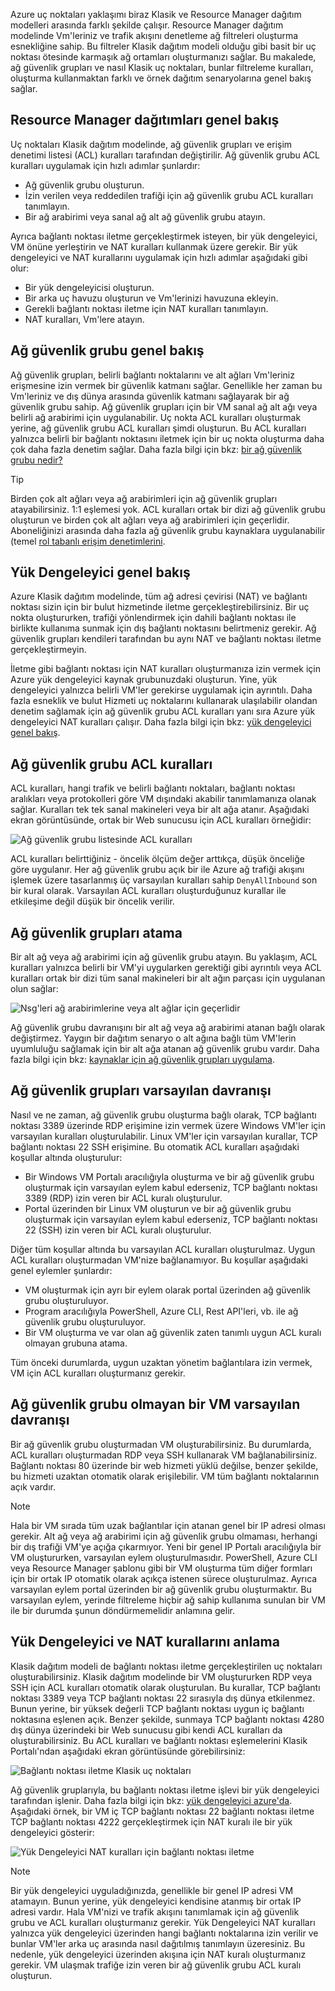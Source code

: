 Azure uç noktaları yaklaşımı biraz Klasik ve Resource Manager dağıtım modelleri arasında farklı şekilde çalışır. Resource Manager dağıtım modelinde Vm'leriniz ve trafik akışını denetleme ağ filtreleri oluşturma esnekliğine sahip. Bu filtreler Klasik dağıtım modeli olduğu gibi basit bir uç noktası ötesinde karmaşık ağ ortamları oluşturmanızı sağlar. Bu makalede, ağ güvenlik grupları ve nasıl Klasik uç noktaları, bunlar filtreleme kuralları, oluşturma kullanmaktan farklı ve örnek dağıtım senaryolarına genel bakış sağlar.

## <a name="overview-of-resource-manager-deployments"></a>Resource Manager dağıtımları genel bakış
Uç noktaları Klasik dağıtım modelinde, ağ güvenlik grupları ve erişim denetimi listesi (ACL) kuralları tarafından değiştirilir. Ağ güvenlik grubu ACL kuralları uygulamak için hızlı adımlar şunlardır:

* Ağ güvenlik grubu oluşturun.
* İzin verilen veya reddedilen trafiği için ağ güvenlik grubu ACL kuralları tanımlayın.
* Bir ağ arabirimi veya sanal ağ alt ağ güvenlik grubu atayın.

Ayrıca bağlantı noktası iletme gerçekleştirmek isteyen, bir yük dengeleyici, VM önüne yerleştirin ve NAT kuralları kullanmak üzere gerekir. Bir yük dengeleyici ve NAT kurallarını uygulamak için hızlı adımlar aşağıdaki gibi olur:

* Bir yük dengeleyicisi oluşturun.
* Bir arka uç havuzu oluşturun ve Vm'lerinizi havuzuna ekleyin.
* Gerekli bağlantı noktası iletme için NAT kuralları tanımlayın.
* NAT kuralları, Vm'lere atayın.

## <a name="network-security-group-overview"></a>Ağ güvenlik grubu genel bakış
Ağ güvenlik grupları, belirli bağlantı noktalarını ve alt ağları Vm'leriniz erişmesine izin vermek bir güvenlik katmanı sağlar. Genellikle her zaman bu Vm'leriniz ve dış dünya arasında güvenlik katmanı sağlayarak bir ağ güvenlik grubu sahip. Ağ güvenlik grupları için bir VM sanal ağ alt ağı veya belirli ağ arabirimi için uygulanabilir. Uç nokta ACL kuralları oluşturmak yerine, ağ güvenlik grubu ACL kuralları şimdi oluşturun. Bu ACL kuralları yalnızca belirli bir bağlantı noktasını iletmek için bir uç nokta oluşturma daha çok daha fazla denetim sağlar. Daha fazla bilgi için bkz: [bir ağ güvenlik grubu nedir?](../articles/virtual-network/virtual-networks-nsg.md)

> [!TIP]
> Birden çok alt ağları veya ağ arabirimleri için ağ güvenlik grupları atayabilirsiniz. 1:1 eşlemesi yok. ACL kuralları ortak bir dizi ağ güvenlik grubu oluşturun ve birden çok alt ağları veya ağ arabirimleri için geçerlidir. Aboneliğinizi arasında daha fazla ağ güvenlik grubu kaynaklara uygulanabilir (temel [rol tabanlı erişim denetimlerini](../articles/active-directory/role-based-access-control-what-is.md).

## <a name="load-balancers-overview"></a>Yük Dengeleyici genel bakış
Azure Klasik dağıtım modelinde, tüm ağ adresi çevirisi (NAT) ve bağlantı noktası sizin için bir bulut hizmetinde iletme gerçekleştirebilirsiniz. Bir uç nokta oluştururken, trafiği yönlendirmek için dahili bağlantı noktası ile birlikte kullanıma sunmak için dış bağlantı noktasını belirtmeniz gerekir. Ağ güvenlik grupları kendileri tarafından bu aynı NAT ve bağlantı noktası iletme gerçekleştirmeyin. 

İletme gibi bağlantı noktası için NAT kuralları oluşturmanıza izin vermek için Azure yük dengeleyici kaynak grubunuzdaki oluşturun. Yine, yük dengeleyici yalnızca belirli VM'ler gerekirse uygulamak için ayrıntılı. Daha fazla esneklik ve bulut Hizmeti uç noktalarını kullanarak ulaşılabilir olandan denetim sağlamak için ağ güvenlik grubu ACL kuralları yanı sıra Azure yük dengeleyici NAT kuralları çalışır. Daha fazla bilgi için bkz: [yük dengeleyici genel bakış](../articles/load-balancer/load-balancer-overview.md).

## <a name="network-security-group-acl-rules"></a>Ağ güvenlik grubu ACL kuralları
ACL kuralları, hangi trafik ve belirli bağlantı noktaları, bağlantı noktası aralıkları veya protokolleri göre VM dışındaki akabilir tanımlamanıza olanak sağlar. Kuralları tek tek sanal makineleri veya bir alt ağa atanır. Aşağıdaki ekran görüntüsünde, ortak bir Web sunucusu için ACL kuralları örneğidir:

![Ağ güvenlik grubu listesinde ACL kuralları](./media/virtual-machines-common-endpoints-in-resource-manager/example-acl-rules.png)

ACL kuralları belirttiğiniz - öncelik ölçüm değer arttıkça, düşük önceliğe göre uygulanır. Her ağ güvenlik grubu açık bir ile Azure ağ trafiği akışını işlemek üzere tasarlanmış üç varsayılan kuralları sahip `DenyAllInbound` son bir kural olarak. Varsayılan ACL kuralları oluşturduğunuz kurallar ile etkileşime değil düşük bir öncelik verilir.

## <a name="assigning-network-security-groups"></a>Ağ güvenlik grupları atama
Bir alt ağ veya ağ arabirimi için ağ güvenlik grubu atayın. Bu yaklaşım, ACL kuralları yalnızca belirli bir VM'yi uygularken gerektiği gibi ayrıntılı veya ACL kuralları ortak bir dizi tüm sanal makineleri bir alt ağın parçası için uygulanan olun sağlar:

![Nsg'leri ağ arabirimlerine veya alt ağlar için geçerlidir](./media/virtual-machines-common-endpoints-in-resource-manager/apply-nsg-to-resources.png)

Ağ güvenlik grubu davranışını bir alt ağ veya ağ arabirimi atanan bağlı olarak değiştirmez. Yaygın bir dağıtım senaryo o alt ağına bağlı tüm VM'lerin uyumluluğu sağlamak için bir alt ağa atanan ağ güvenlik grubu vardır. Daha fazla bilgi için bkz: [kaynaklar için ağ güvenlik grupları uygulama](../articles/virtual-network/virtual-networks-nsg.md#associating-nsgs).

## <a name="default-behavior-of-network-security-groups"></a>Ağ güvenlik grupları varsayılan davranışı
Nasıl ve ne zaman, ağ güvenlik grubu oluşturma bağlı olarak, TCP bağlantı noktası 3389 üzerinde RDP erişimine izin vermek üzere Windows VM'ler için varsayılan kuralları oluşturulabilir. Linux VM'ler için varsayılan kurallar, TCP bağlantı noktası 22 SSH erişimine. Bu otomatik ACL kuralları aşağıdaki koşullar altında oluşturulur:

* Bir Windows VM Portalı aracılığıyla oluşturma ve bir ağ güvenlik grubu oluşturmak için varsayılan eylem kabul ederseniz, TCP bağlantı noktası 3389 (RDP) izin veren bir ACL kuralı oluşturulur.
* Portal üzerinden bir Linux VM oluşturun ve bir ağ güvenlik grubu oluşturmak için varsayılan eylem kabul ederseniz, TCP bağlantı noktası 22 (SSH) izin veren bir ACL kuralı oluşturulur.

Diğer tüm koşullar altında bu varsayılan ACL kuralları oluşturulmaz. Uygun ACL kuralları oluşturmadan VM'nize bağlanamıyor. Bu koşullar aşağıdaki genel eylemler şunlardır:

* VM oluşturmak için ayrı bir eylem olarak portal üzerinden ağ güvenlik grubu oluşturuluyor.
* Program aracılığıyla PowerShell, Azure CLI, Rest API'leri, vb. ile ağ güvenlik grubu oluşturuluyor.
* Bir VM oluşturma ve var olan ağ güvenlik zaten tanımlı uygun ACL kuralı olmayan grubuna atama.

Tüm önceki durumlarda, uygun uzaktan yönetim bağlantılara izin vermek, VM için ACL kuralları oluşturmanız gerekir.

## <a name="default-behavior-of-a-vm-without-a-network-security-group"></a>Ağ güvenlik grubu olmayan bir VM varsayılan davranışı
Bir ağ güvenlik grubu oluşturmadan VM oluşturabilirsiniz. Bu durumlarda, ACL kuralları oluşturmadan RDP veya SSH kullanarak VM bağlanabilirsiniz. Bağlantı noktası 80 üzerinde bir web hizmeti yüklü değilse, benzer şekilde, bu hizmeti uzaktan otomatik olarak erişilebilir. VM tüm bağlantı noktalarının açık vardır.

> [!NOTE]
> Hala bir VM sırada tüm uzak bağlantılar için atanan genel bir IP adresi olması gerekir. Alt ağ veya ağ arabirimi için ağ güvenlik grubu olmaması, herhangi bir dış trafiği VM'ye açığa çıkarmıyor. Yeni bir genel IP Portalı aracılığıyla bir VM oluştururken, varsayılan eylem oluşturulmasıdır. PowerShell, Azure CLI veya Resource Manager şablonu gibi bir VM oluşturma tüm diğer formları için bir ortak IP otomatik olarak açıkça istenen sürece oluşturulmaz. Ayrıca varsayılan eylem portal üzerinden bir ağ güvenlik grubu oluşturmaktır. Bu varsayılan eylem, yerinde filtreleme hiçbir ağ sahip kullanıma sunulan bir VM ile bir durumda şunun döndürmemelidir anlamına gelir.

## <a name="understanding-load-balancers-and-nat-rules"></a>Yük Dengeleyici ve NAT kurallarını anlama
Klasik dağıtım modeli de bağlantı noktası iletme gerçekleştirilen uç noktaları oluşturabilirsiniz. Klasik dağıtım modelinde bir VM oluştururken RDP veya SSH için ACL kuralları otomatik olarak oluşturulan. Bu kurallar, TCP bağlantı noktası 3389 veya TCP bağlantı noktası 22 sırasıyla dış dünya etkilenmez. Bunun yerine, bir yüksek değerli TCP bağlantı noktası uygun iç bağlantı noktasına eşlenen açık. Benzer şekilde, sunmaya TCP bağlantı noktası 4280 dış dünya üzerindeki bir Web sunucusu gibi kendi ACL kuralları da oluşturabilirsiniz. Bu ACL kuralları ve bağlantı noktası eşlemelerini Klasik Portalı'ndan aşağıdaki ekran görüntüsünde görebilirsiniz:

![Bağlantı noktası iletme Klasik uç noktaları](./media/virtual-machines-common-endpoints-in-resource-manager/classic-endpoints-port-forwarding.png)

Ağ güvenlik gruplarıyla, bu bağlantı noktası iletme işlevi bir yük dengeleyici tarafından işlenir. Daha fazla bilgi için bkz: [yük dengeleyici azure'da](../articles/load-balancer/load-balancer-overview.md). Aşağıdaki örnek, bir VM iç TCP bağlantı noktası 22 bağlantı noktası iletme TCP bağlantı noktası 4222 gerçekleştirmek için NAT kuralı ile bir yük dengeleyici gösterir:

![Yük Dengeleyici NAT kuralları için bağlantı noktası iletme](./media/virtual-machines-common-endpoints-in-resource-manager/load-balancer-nat-rules.png)

> [!NOTE]
> Bir yük dengeleyici uyguladığınızda, genellikle bir genel IP adresi VM atamayın. Bunun yerine, yük dengeleyici kendisine atanmış bir ortak IP adresi vardır. Hala VM'nizi ve trafik akışını tanımlamak için ağ güvenlik grubu ve ACL kuralları oluşturmanız gerekir. Yük Dengeleyici NAT kuralları yalnızca yük dengeleyici üzerinden hangi bağlantı noktalarına izin verilir ve bunlar VM'ler arka uç arasında nasıl dağıtılmış tanımlayın üzeresiniz. Bu nedenle, yük dengeleyici üzerinden akışına için NAT kuralı oluşturmanız gerekir. VM ulaşmak trafiğe izin veren bir ağ güvenlik grubu ACL kuralı oluşturun.
